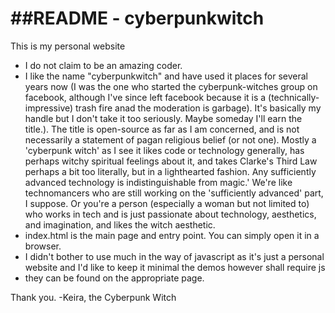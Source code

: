 ##README - cyberpunkwitch
======================
This is my personal website
* I do not claim to be an amazing coder. 
* I like the name "cyberpunkwitch" and have used it places for several years now (I was the one who started the cyberpunk-witches group on facebook, although I've since left facebook because it is a (technically-impressive) trash fire anad the moderation is garbage). It's basically my handle but I don't take it too seriously. Maybe someday I'll earn the title.). The title is open-source as far as I am concerned, and is not necessarily a statement of pagan religious belief (or not one). Mostly a 'cyberpunk witch' as I see it likes code or technology generally, has perhaps witchy spiritual feelings about it, and takes Clarke's Third Law perhaps a bit too literally, but in a lighthearted fashion. Any sufficiently advanced technology is indistinguishable from magic.' We're like technomancers who are still working on the 'sufficiently advanced' part, I suppose. Or you're a person (especially a woman but not limited to) who works in tech and is just passionate about technology, aesthetics, and imagination, and likes the witch aesthetic.
* index.html is the main page and entry point. You can simply open it in a browser.
* I didn't bother to use much in the way of javascript as it's just a personal website and I'd like to keep it minimal
the demos however shall require js
* they can be found on the appropriate page.

Thank you.
-Keira, the Cyberpunk Witch
